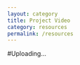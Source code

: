 ```yaml
---
layout: category
title: Project Video 
category: resources
permalink: /resources
---
```


#Uploading...
